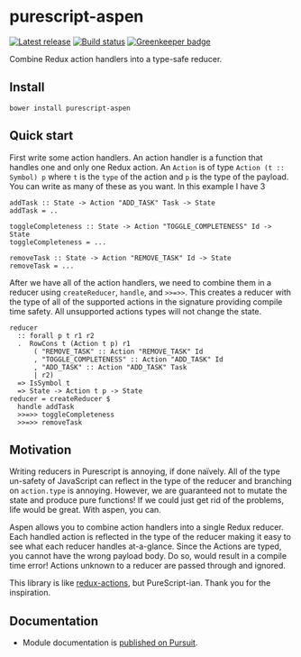 # purescript-aspen

[![Latest release](https://pursuit.purescript.org/packages/purescript-aspen/badge)](https://pursuit.purescript.org/packages/purescript-aspen)
[![Build status](https://travis-ci.org/taylor1791/purescript-aspen.svg?branch=master)](https://travis-ci.org/taylor1791/purescript-aspen)
[![Greenkeeper badge](https://badges.greenkeeper.io/taylor1791/purescript-aspen.svg)](https://greenkeeper.io/)

Combine Redux action handlers into a type-safe reducer.

## Install

```
bower install purescript-aspen
```

## Quick start

First write some action handlers. An action handler is a function that handles
one and only one Redux action. An `Action` is of type `Action (t :: Symbol) p`
where `t` is the `type` of the action and `p` is the type of the payload. You
can write as many of these as you want. In this example I have 3

```
addTask :: State -> Action "ADD_TASK" Task -> State
addTask = ..

toggleCompleteness :: State -> Action "TOGGLE_COMPLETENESS" Id -> State
toggleCompleteness = ...

removeTask :: State -> Action "REMOVE_TASK" Id -> State
removeTask = ...
```

After we have all of the action handlers, we need to combine them in a reducer
using `createReducer`, `handle`, and `>>=>>`. This creates a reducer with the
type of all of the supported actions in the signature providing compile time
safety. All unsupported actions types will not change the state.

```
reducer
  :: forall p t r1 r2
  .  RowCons t (Action t p) r1
      ( "REMOVE_TASK" :: Action "REMOVE_TASK" Id
      , "TOGGLE_COMPLETENESS" :: Action "ADD_TASK" Id
      , "ADD_TASK" :: Action "ADD_TASK" Task
      | r2)
  => IsSymbol t
  => State -> Action t p -> State
reducer = createReducer $
  handle addTask
  >>=>> toggleCompleteness
  >>=>> removeTask
```

## Motivation

Writing reducers in Purescript is annoying, if done naïvely. All of the type
un-safety of JavaScript can reflect in the type of the reducer and branching
on `action.type` is annoying. However, we are guaranteed not to mutate the
state and produce pure functions! If we could just get rid of the problems,
life would be great. With aspen, you can.

Aspen allows you to combine action handlers into a single Redux reducer. Each
handled action is reflected in the type of the reducer making it easy to see
what each reducer handles at-a-glance. Since the Actions are typed, you cannot
have the wrong payload body. Do so, would result in a compile time error!
Actions unknown to a reducer are passed through and ignored.

This library is like [redux-actions](https://github.com/acdlite/redux-actions),
but PureScript-ian. Thank you for the inspiration.

## Documentation

- Module documentation is [published on Pursuit](http://pursuit.purescript.org/packages/purescript-aspen).

